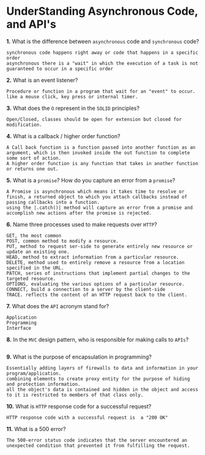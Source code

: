 # UnderStanding Asynchronous Code, and API's

**1.** What is the difference between `asynchronous` code and `synchronous` code?
<!-- enter you answer in the space below -->
```
synchronous code happens right away or code that happens in a specific order
asynchronous there is a "wait" in which the execution of a task is not guaranteed to occur in a specific order
```
**2.** What is an event listener?
<!-- enter you answer in the space below -->
```
Procedure or function in a program that wait for an "event" to occur. like a mouse click, key press or internal timer.
```
**3.** What does the `O` represent in the `SOLID` principles?
<!-- enter you answer in the space below -->
```
Open/Closed, classes should be open for extension but closed for modification.
```
**4.** What is a callback / higher order function?
<!-- enter you answer in the space below -->
```
A Call back function is a function passed into another function as an argument, which is then invoked inside the out function to complete some sort of action.
A higher order function is any function that takes in another function or returns one out.
```
**5.** What is a `promise`? How do you capture an error from a `promise`?
<!-- enter you answer in the space below -->
```
A Promise is asynchronous which means it takes time to resolve or finish, a returned object to which you attach callbacks instead of passing callbacks into a function.
using the |.catch()| method will capture an error from a promise and accomplish new actions after the promise is rejected.

```
**6.** Name three processes used to make requests over `HTTP`?
<!-- enter you answer in the space below -->
```
GET, the most common
POST, common method to modify a resource.
PUT, method to request ser-side to generate entirely new resource or update an existing one.
HEAD, method to extract information from a particular resource.
DELETE, method used to entirely remove a resource from a location specified in the URL.
PATCH, series of instructions that implement partial changes to the targeted resource.
OPTIONS, evaluating the various options of a particular resource.
CONNECT, build a connection to a server by the client-side
TRACE. reflects the content of an HTTP request back to the client.
```
**7.** What does the `API` acronym stand for?
<!-- enter you answer in the space below -->
```
Application
Programming
Interface
```
**8.** In the `MVC` design pattern, who is responsible for making calls to `APIs`?
<!-- enter you answer in the space below -->
```

```
**9.** What is the purpose of encapsulation in programming?
<!-- enter you answer in the space below -->
```
Essentially adding layers of firewalls to data and information in your program/application.
combining elements to create proxy entity for the purpose of hiding and protection information. 
all the object's data is contained and hidden in the object and access to it is restricted to members of that class only.
```
**10.** What is `HTTP` response code for a successful request?
<!-- enter you answer in the space below -->
```
HTTP response code with a successful request is  a "200 OK" 
```
**11.** What is a 500 error?
<!-- enter you answer in the space below -->
```
The 500-error status code indicates that the server encountered an unexpected condition that prevented it from fulfilling the request.
```